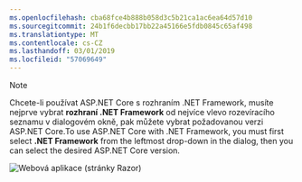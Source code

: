 ```yaml
---
ms.openlocfilehash: cba68fce4b888b058d3c5b21ca1ac6ea64d57d10
ms.sourcegitcommit: 24b1f6decbb17bb22a45166e5fdb0845c65af498
ms.translationtype: MT
ms.contentlocale: cs-CZ
ms.lasthandoff: 03/01/2019
ms.locfileid: "57069649"
---
```

  > [!NOTE]
  > <span data-ttu-id="b514d-101">Chcete-li používat ASP.NET Core s rozhraním .NET Framework, musíte nejprve vybrat **rozhraní .NET Framework** od nejvíce vlevo rozevíracího seznamu v dialogovém okně, pak můžete vybrat požadovanou verzi ASP.NET Core.</span><span class="sxs-lookup"><span data-stu-id="b514d-101">To use ASP.NET Core with .NET Framework, you must first select **.NET Framework** from the leftmost drop-down in the dialog, then you can select the desired ASP.NET Core version.</span></span>

  ![Webová aplikace (stránky Razor)](../tutorials/razor-pages/razor-pages-start/_static/np2.png)
